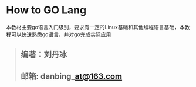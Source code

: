 # How to GO Lang



本教材主要go语言入门级别，要求有一定的Linux基础和其他编程语言基础，本教程可以快速熟悉go语言，并对go完成实际应用



> ## 编著：刘丹冰
>
> ## 邮箱: danbing\_at@163.com



